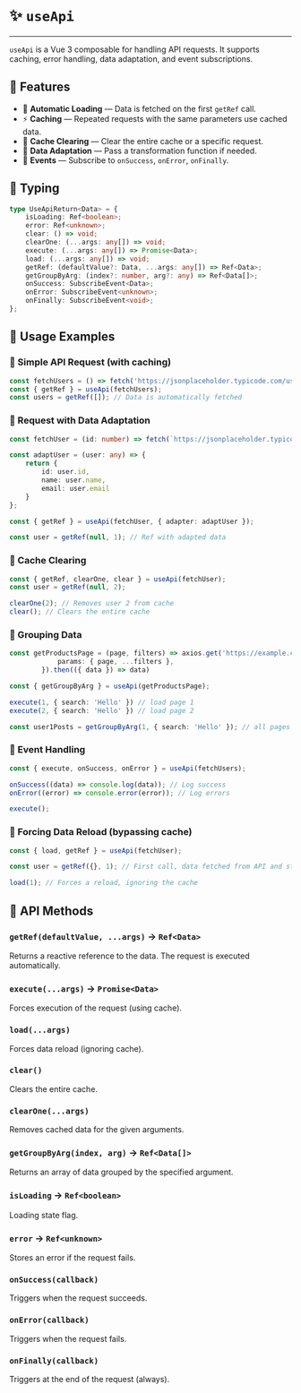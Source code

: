 # ✨ `useApi`

---
`useApi` is a Vue 3 composable for handling API requests. It supports caching, error handling, data adaptation, and event subscriptions.

## 📌 Features
- 🚀 **Automatic Loading** — Data is fetched on the first `getRef` call.
- ⚡ **Caching** — Repeated requests with the same parameters use cached data.
- 🔄 **Cache Clearing** — Clear the entire cache or a specific request.
- 🎯 **Data Adaptation** — Pass a transformation function if needed.
- 📡 **Events** — Subscribe to `onSuccess`, `onError`, `onFinally`.

## 📜 Typing
```ts
type UseApiReturn<Data> = {
    isLoading: Ref<boolean>;
    error: Ref<unknown>;
    clear: () => void;
    clearOne: (...args: any[]) => void;
    execute: (...args: any[]) => Promise<Data>;
    load: (...args: any[]) => void;
    getRef: (defaultValue?: Data, ...args: any[]) => Ref<Data>;
    getGroupByArg: (index?: number, arg?: any) => Ref<Data[]>;
    onSuccess: SubscribeEvent<Data>;
    onError: SubscribeEvent<unknown>;
    onFinally: SubscribeEvent<void>;
};
```

## 🚀 Usage Examples

### 🔹 Simple API Request (with caching)
```ts
const fetchUsers = () => fetch('https://jsonplaceholder.typicode.com/users').then((data) => data.json());
const { getRef } = useApi(fetchUsers);
const users = getRef([]); // Data is automatically fetched
```

### 🔹 Request with Data Adaptation
```ts
const fetchUser = (id: number) => fetch(`https://jsonplaceholder.typicode.com/users/${id}`).then((data) => data.json());

const adaptUser = (user: any) => {
    return { 
        id: user.id,
        name: user.name,
        email: user.email 
    }
};

const { getRef } = useApi(fetchUser, { adapter: adaptUser });

const user = getRef(null, 1); // Ref with adapted data
```

### 🔹 Cache Clearing
```ts
const { getRef, clearOne, clear } = useApi(fetchUser);
const user = getRef(null, 2);

clearOne(2); // Removes user 2 from cache
clear(); // Clears the entire cache
```

### 🔹 Grouping Data
```ts
const getProductsPage = (page, filters) => axios.get('https://example.com/api/products', {
            params: { page, ...filters },
        }).then(({ data }) => data)

const { getGroupByArg } = useApi(getProductsPage);

execute(1, { search: 'Hello' }) // load page 1
execute(2, { search: 'Hello' }) // load page 2

const user1Posts = getGroupByArg(1, { search: 'Hello' }); // all pages from cache
```

### 🔹 Event Handling
```ts
const { execute, onSuccess, onError } = useApi(fetchUsers);

onSuccess((data) => console.log(data)); // Log success
onError((error) => console.error(error)); // Log errors

execute();
```

### 🔹 Forcing Data Reload (bypassing cache)
```ts
const { load, getRef } = useApi(fetchUser);

const user = getRef({}, 1); // First call, data fetched from API and store

load(1); // Forces a reload, ignoring the cache
```

## 📌 API Methods

### `getRef(defaultValue, ...args)` → `Ref<Data>`
Returns a reactive reference to the data. The request is executed automatically.

### `execute(...args)` → `Promise<Data>`
Forces execution of the request (using cache).

### `load(...args)`
Forces data reload (ignoring cache).

### `clear()`
Clears the entire cache.

### `clearOne(...args)`
Removes cached data for the given arguments.

### `getGroupByArg(index, arg)` → `Ref<Data[]>`
Returns an array of data grouped by the specified argument.

### `isLoading` → `Ref<boolean>`
Loading state flag.

### `error` → `Ref<unknown>`
Stores an error if the request fails.

### `onSuccess(callback)`
Triggers when the request succeeds.

### `onError(callback)`
Triggers when the request fails.

### `onFinally(callback)`
Triggers at the end of the request (always).
